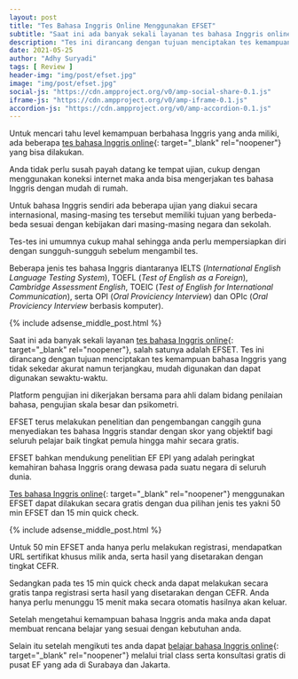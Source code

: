 ```yaml
---
layout: post
title: "Tes Bahasa Inggris Online Menggunakan EFSET"
subtitle: "Saat ini ada banyak sekali layanan tes bahasa Inggris online, salah satunya adalah EFSET."
description: "Tes ini dirancang dengan tujuan menciptakan tes kemampuan bahasa Inggris yang tidak sekedar akurat namun terjangkau."
date: 2021-05-25
author: "Adhy Suryadi"
tags: [ Review ]
header-img: "img/post/efset.jpg"
image: "img/post/efset.jpg"
social-js: "https://cdn.ampproject.org/v0/amp-social-share-0.1.js"
iframe-js: "https://cdn.ampproject.org/v0/amp-iframe-0.1.js"
accordion-js: "https://cdn.ampproject.org/v0/amp-accordion-0.1.js"
---
```


Untuk mencari tahu level kemampuan berbahasa Inggris yang anda miliki, ada beberapa [tes bahasa Inggris online](https://www.ef.co.id/englishfirst/adults/courses/efset/ "tes bahasa Inggris online"){: target="_blank" rel="noopener"} yang bisa dilakukan.

Anda tidak perlu susah payah datang ke tempat ujian, cukup dengan menggunakan koneksi internet maka anda bisa mengerjakan tes bahasa Inggris dengan mudah di rumah.

Untuk bahasa Inggris sendiri ada beberapa ujian yang diakui secara internasional, masing-masing tes tersebut memiliki tujuan yang berbeda-beda sesuai dengan kebijakan dari masing-masing negara dan sekolah.

Tes-tes ini umumnya cukup mahal sehingga anda perlu mempersiapkan diri dengan sungguh-sungguh sebelum mengambil tes.

Beberapa jenis tes bahasa Inggris diantaranya IELTS (<em>International English Language Testing System</em>), TOEFL (<em>Test of English as a Foreign</em>), <em>Cambridge Assessment English</em>, TOEIC (<em>Test of English for International Communication</em>), serta OPI (<em>Oral Proviciency Interview</em>) dan OPIc (<em>Oral Proviciency Interview</em> berbasis komputer). 

{% include adsense_middle_post.html %}

Saat ini ada banyak sekali layanan [tes bahasa Inggris online](https://www.ef.co.id/englishfirst/adults/courses/efset/ "tes bahasa Inggris online"){: target="_blank" rel="noopener"}, salah satunya adalah EFSET. Tes ini dirancang dengan tujuan menciptakan tes kemampuan bahasa Inggris yang tidak sekedar akurat namun terjangkau, mudah digunakan dan dapat digunakan sewaktu-waktu.

Platform pengujian ini dikerjakan bersama para ahli dalam bidang penilaian bahasa, pengujian skala besar dan psikometri.

EFSET terus melakukan penelitian dan pengembangan canggih guna menyediakan tes bahasa Inggris standar dengan skor yang objektif bagi seluruh pelajar baik tingkat pemula hingga mahir secara gratis.

EFSET bahkan mendukung penelitian EF EPI yang adalah peringkat kemahiran bahasa Inggris orang dewasa pada suatu negara di seluruh dunia.
 
[Tes bahasa Inggris online](https://www.ef.co.id/englishfirst/adults/courses/efset/ "tes bahasa Inggris online"){: target="_blank" rel="noopener"} menggunakan EFSET dapat dilakukan secara gratis dengan dua pilihan jenis tes yakni 50 min EFSET dan 15 min quick check. 

{% include adsense_middle_post.html %}

Untuk 50 min EFSET anda hanya perlu melakukan registrasi, mendapatkan URL sertifikat khusus milik anda, serta hasil yang disetarakan dengan tingkat CEFR. 

Sedangkan pada tes 15 min quick check anda dapat melakukan secara gratis tanpa registrasi serta hasil yang disetarakan dengan CEFR. Anda hanya perlu menunggu 15 menit maka secara otomatis hasilnya akan keluar.

Setelah mengetahui kemampuan bahasa Inggris anda maka anda dapat membuat rencana belajar yang sesuai dengan kebutuhan anda. 

Selain itu setelah mengikuti tes anda dapat [belajar bahasa Inggris online](https://www.ef.co.id/englishfirst/adults/courses/learn/ "belajar bahasa Inggris online"){: target="_blank" rel="noopener"} melalui trial class serta konsultasi gratis di pusat EF yang ada di Surabaya dan Jakarta. 
